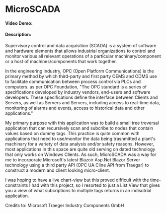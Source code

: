 # MicroSCADA
#### Video Demo:  <URL HERE>
#### Description:
Supervisory control and data acquisition (SCADA) is a system of software and hardware elements that allows industrial organizations to control and monitor various all relevant operations of a particular machinary/component or a host of machines/components that work together. 

In the engineering industry, OPC (Open Platform Communications) is the primary method by which third-party and first party OEMS and ODMS use to facilitate communication between process control via PLCs and computers. as per OPC Foundation, "The OPC standard is a series of specifications developed by industry vendors, end-users and software developers. These specifications define the interface between Clients and Servers, as well as Servers and Servers, including access to real-time data, monitoring of alarms and events, access to historical data and other applications."
  
  My primary purpose with this application was to build a small tree treversal application that can recursively scan and subcribe to nodes that contain values based on dummy tags. This practice is quite common with applications that need to use/monitor the data being trasnmitted a plant's machinary for a variety of data analysis and/or safety reasons. However, most applications in this space are quite old serving on dated technology that only works on Windows Clients. As such, MicroSCADA was a way for me to incorporate Microsoft's latest Blazoir Asp.Net Blazor Server technology using a third party API (OPC UA Cline API from Traegar) to construct a modern and client looking micro-client.
  
  I was hoping to have a live chart-view but this proved difficult with the time-constraints I had with this project, so I resorted to just a List View that gives you a view of what subcriptions to multiple tags returns in an indisutrial application.
  
Credits to:
  Microsoft
  Traeger Industry Components GmbH
